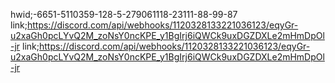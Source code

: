 hwid;-6651-5110359-128-5-279061118-23111-88-99-87
link;https://discord.com/api/webhooks/1120328133221036123/eqyGr-u2xaGh0pcLYvQ2M_zoNsY0ncKPE_y1BgIrj6iQWCk9uxDGZDXLe2mHmDpOl-jr
link;https://discord.com/api/webhooks/1120328133221036123/eqyGr-u2xaGh0pcLYvQ2M_zoNsY0ncKPE_y1BgIrj6iQWCk9uxDGZDXLe2mHmDpOl-jr

